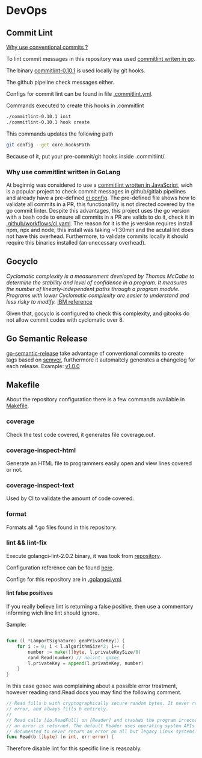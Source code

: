 # DevOps

## Commit Lint

[Why use conventional commits ?](https://www.conventionalcommits.org/en/v1.0.0/#why-use-conventional-commits)

To lint commit messages in this repository was used [commitlint writen in go](https://github.com/conventionalcommit/commitlint).

The binary [commitlint-0.10.1](commitlint-0.10.1) is used locally by git hooks.

The github pipeline check messages either.

Configs for commit lint can be found in file [.commitlint.yml](.commitlint.yml).

Commands executed to create this hooks in .commitlint
```bash
./commitlint-0.10.1 init
./commitlint-0.10.1 hook create
```

This commands updates the following path
```bash
git config --get core.hooksPath
```

Because of it, put your pre-commit/git hooks inside .commitlint/.

### Why use commitlint written in GoLang

At beginnig was considered to use a [commitlint wrotten in JavaScript](https://github.com/conventional-changelog/commitlint), wich is a 
popular project to check commit messages in github/gitlab pipelines and already have a pre-defined [ci config](https://commitlint.js.org/guides/ci-setup.html).
The pre-defined file shows how to validate all commits in a PR, this functionallity is not directed covered by the go commit linter. Despite this advantages,
this project uses the go version with a bash code to ensure all commits in a PR are valids to do it, check it in [.github/workflows/ci.yaml](.github/workflows/ci.yaml).
The reason for it is the js version requires install npm, npx and node; this install was taking ~1:30min and the acutal lint does not have this overhead. Furthermore,
to validate commits locally it should require this binaries installed (an unecessary overhead).

## Gocyclo

*Cyclomatic complexity is a measurement developed by Thomas McCabe to determine the stability and level of confidence in a program.
It measures the number of linearly-independent paths through a program module. Programs with lower Cyclomatic complexity are easier
to understand and less risky to modify.* [IBM reference](https://www.ibm.com/docs/en/raa/6.1.0?topic=metrics-cyclomatic-complexity)

Given that, gocyclo is configured to check this complexity, and gitooks do not allow commit codes with cyclomatic over 8.

## Go Semantic Release

[go-semantic-release](https://github.com/go-semantic-release/semantic-release?tab=readme-ov-file) take advantage of conventional commits
to create tags based on [semver](https://semver.org/), furthermore it automaitcly generates a changelog for each release.
Example: [v1.0.0](https://github.com/JoaoHenrique12/fips205/releases/tag/v1.0.0)


## Makefile

About the repository configuration there is a few commands available in [Makefile](Makefile).

### coverage

Check the test code covered, it generates file coverage.out.

### coverage-inspect-html

Generate an HTML file to programmers easily open and view lines covered or not.

### coverage-inspect-text

Used by CI to validate the amount of code covered.

### format

Formats all *.go files found in this repository.

### lint && lint-fix

Execute golangci-lint-2.0.2 binary, it was took from [repository](https://github.com/golangci/golangci-lint).

Configuration reference can be found [here](https://github.com/golangci/golangci-lint/blob/main/.golangci.reference.yml).

Configs for this repository are in [.golangci.yml](.golangci.yml).

#### lint false positives

If you really believe lint is returning a false positive, then use a commentary informing wich line lint should ignore.

Sample:

```go

func (l *LamportSignature) genPrivateKey() {
	for i := 0; i < l.algorithmSize*2; i++ {
		number := make([]byte, l.privateKeySize/8)
		rand.Read(number) // nolint: gosec
		l.privateKey = append(l.privateKey, number)
	}
}
```

In this case gosec was complaining about a possible error treatment, however reading rand.Read docs you may find the
following comment.

```go
// Read fills b with cryptographically secure random bytes. It never returns an
// error, and always fills b entirely.
//
// Read calls [io.ReadFull] on [Reader] and crashes the program irrecoverably if
// an error is returned. The default Reader uses operating system APIs that are
// documented to never return an error on all but legacy Linux systems.
func Read(b []byte) (n int, err error) {
```

Therefore disable lint for this specific line is reasoably.
